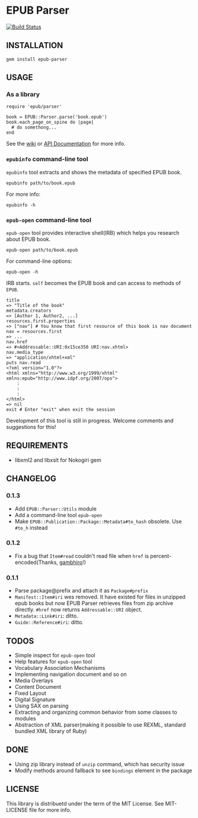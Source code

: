 EPUB Parser
===========
[![Build Status](https://secure.travis-ci.org/KitaitiMakoto/epub-parser.png?branch=master)](http://travis-ci.org/KitaitiMakoto/epub-parser)

INSTALLATION
-------
    gem install epub-parser  

USAGE
-----

### As a library

    require 'epub/parser'
    
    book = EPUB::Parser.parse('book.epub')
    book.each_page_on_spine do |page|
      # do somethong...
    end

See the [wiki][] or [API Documentation][rubydoc] for more info.

[wiki]: https://github.com/KitaitiMakoto/epub-parser/wiki
[rubydoc]: http://rubydoc.info/gems/epub-parser/frames

### `epubinfo` command-line tool

`epubinfo` tool extracts and shows the metadata of specified EPUB book.

    epubinfo path/to/book.epub

For more info:

    epubinfo -h

### `epub-open` command-line tool

`epub-open` tool provides interactive shell(IRB) which helps you research about EPUB book.

    epub-open path/to/book.epub

For command-line options:

    epub-open -h

IRB starts. `self` becomes the EPUB book and can access to methods of `EPUB`.

    title
    => "Title of the book"
    metadata.creators
    => [Author 1, Author2, ...]
    resources.first.properties
    => ["nav"] # You know that first resource of this book is nav document
    nav = resources.first
    => ...
    nav.href
    => #<Addressable::URI:0x15ce350 URI:nav.xhtml>
    nav.media_type
    => "application/xhtml+xml"
    puts nav.read
    <?xml version="1.0"?>
    <html xmlns="http://www.w3.org/1999/xhtml" xmlns:epub="http://www.idpf.org/2007/ops">
        :
        :
        :
    </html>
    => nil
    exit # Enter "exit" when exit the session

Development of this tool is still in progress.
Welcome comments and suggestions for this!

REQUIREMENTS
------------
* libxml2 and libxslt for Nokogiri gem

CHANGELOG
---------
### 0.1.3
* Add `EPUB::Parser::Utils` module
* Add a command-line tool `epub-open`
* Make `EPUB::Publication::Package::Metadata#to_hash` obsolete. Use `#to_h` instead

### 0.1.2
* Fix a bug that `Item#read` couldn't read file when `href` is percent-encoded(Thanks, [gambhiro][]!)

[gambhiro]: https://github.com/gambhiro

### 0.1.1
* Parse package@prefix and attach it as `Package#prefix`
* `Manifest::Item#iri` wes removed. It have existed for files in unzipped epub books but now EPUB Parser retrieves files from zip archive directly. `#href` now returns `Addressable::URI` object.
* `Metadata::Link#iri`: ditto.
* `Guide::Reference#iri`: ditto.

TODOS
-----
* Simple inspect for `epub-open` tool
* Help features for `epub-open` tool
* Vocabulary Association Mechanisms
* Implementing navigation document and so on
* Media Overlays
* Content Document
* Fixed Layout
* Digital Signature
* Using SAX on parsing
* Extracting and organizing common behavior from some classes to modules
* Abstraction of XML parser(making it possible to use REXML, standard bundled XML library of Ruby)

DONE
----
* Using zip library instead of `unzip` command, which has security issue
* Modify methods around fallback to see `bindings` element in the package

LICENSE
-------
This library is distribuetd under the term of the MIT License.
See MIT-LICENSE file for more info.
